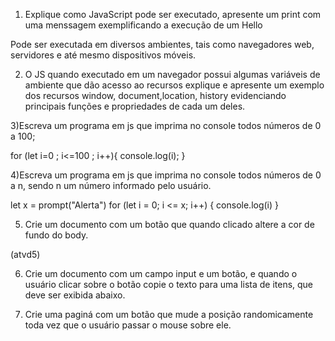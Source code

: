 1) Explique como JavaScript pode ser executado, apresente um print com uma menssagem exemplificando a execução de um Hello

Pode ser executada em diversos ambientes, tais como navegadores web, servidores e até mesmo dispositivos móveis.

2) O JS quando executado em um navegador possui algumas variáveis de ambiente que dão acesso ao recursos explique e apresente um exemplo dos recursos window, document,location, history evidenciando principais funções e propriedades de cada um deles. 

3)Escreva um programa em js que imprima no console todos números de 0 a 100; 

for (let i=0 ; i<=100 ; i++){
    console.log(i);
}

4)Escreva um programa em js que imprima no console todos números de 0 a n, sendo n um
número informado pelo usuário. 

let x = prompt("Alerta")
for (let i = 0; i <= x; i++) {
    console.log(i)
}

5) Crie um documento com um botão que quando clicado altere a cor de fundo do body.

(atvd5) 

6) Crie um documento com um campo input e um botão, e quando o usuário clicar sobre o botão
copie o texto para uma lista de itens, que deve ser exibida abaixo.



7) Crie uma paginá com um botão que mude a posição randomicamente toda vez que o usuário
passar o mouse sobre ele. 